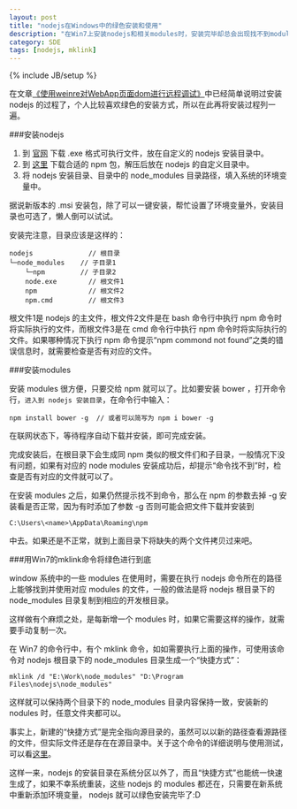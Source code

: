 ```yaml
---
layout: post
title: "nodejs在Windows中的绿色安装和使用"
description: "在Win7上安装nodejs和相关modules时，安装完毕却总会出现找不到modules的问题，除了环境变量配置的问题外，还有modules的安装目录问题。"
category: SDE
tags: [nodejs, mklink]
---
```

{% include JB/setup %}

在文章[《使用weinre对WebApp页面dom进行远程调试》](/2012/08/28/debug-with-weinre)中已经简单说明过安装 nodejs 的过程了，个人比较喜欢绿色的安装方式，所以在此再将安装过程列一遍。

###安装nodejs

1. 到 [官网](http://nodejs.org/) 下载 .exe 格式可执行文件，放在自定义的 nodejs 安装目录中。
2. 到 [这里](http://nodejs.org/dist/npm/) 下载合适的 npm 包，解压后放在 nodejs 的自定义目录中。
3. 将 nodejs 安装目录、目录中的 node_modules 目录路径，填入系统的环境变量中。

据说新版本的 .msi 安装包，除了可以一键安装，帮忙设置了环境变量外，安装目录也可选了，懒人倒可以试试。

安装完注意，目录应该是这样的：

	nodejs              // 根目录
	└─node_modules    // 子目录1
	    └─npm         // 子目录2
	    node.exe        // 根文件1
	    npm             // 根文件2
	    npm.cmd         // 根文件3

根文件1是 nodejs 的主文件，根文件2文件是在 bash 命令行中执行 npm 命令时将实际执行的文件，而根文件3是在 cmd 命令行中执行 npm 命令时将实际执行的文件。如果哪种情况下执行 npm 命令提示“npm commond not found”之类的错误信息时，就需要检查是否有对应的文件。


###安装modules

安装 modules 很方便，只要交给 npm 就可以了。比如要安装 bower ，打开命令行，`进入到 nodejs 安装目录`，在命令行中输入：

	npm install bower -g  // 或者可以简写为 npm i bower -g

在联网状态下，等待程序自动下载并安装，即可完成安装。

完成安装后，在根目录下会生成同 npm 类似的根文件们和子目录，一般情况下没有问题，如果有对应的 node modules 安装成功后，却提示“命令找不到”时，检查是否有对应的文件就可以了。

在安装 modules 之后，如果仍然提示找不到命令，那么在 npm 的参数去掉 -g 安装看是否正常，因为有时添加了参数 -g 否则可能会把文件下载并安装到 

	C:\Users\<name>\AppData\Roaming\npm

中去。如果还是不正常，就到上面目录下将缺失的两个文件拷贝过来吧。


###用Win7的mklink命令将绿色进行到底

window 系统中的一些 modules 在使用时，需要在执行 nodejs 命令所在的路径上能够找到并使用对应 modules 的文件，一般的做法是将 nodejs 根目录下的 node_modules 目录复制到相应的开发根目录。

这样做有个麻烦之处，是每新增一个 modules 时，如果它需要这样的操作，就需要手动复制一次。

在 Win7 的命令行中，有个 mklink 命令，如如需要执行上面的操作，可使用该命令对 nodejs 根目录下的 node_modules 目录生成一个“快捷方式”：

	mklink /d "E:\Work\node_modules" "D:\Program Files\nodejs\node_modules"

这样就可以保持两个目录下的 node_modules 目录内容保持一致，安装新的 nodules 时，任意文件夹都可以。

事实上，新建的“快捷方式”是完全指向源目录的，虽然可以以新的路径查看源路径的文件，但实际文件还是存在在源目录中。关于这个命令的详细说明与使用测试，可以看[这里](http://www.cnblogs.com/asion/archive/2011/03/10/1979282.html)。

这样一来，nodejs 的安装目录在系统分区以外了，而且“快捷方式”也能统一快速生成了，如果不幸系统重装，这些 nodejs 的 modules 都还在，只需要在新系统中重新添加环境变量， nodejs 就可以绿色安装完毕了:D



